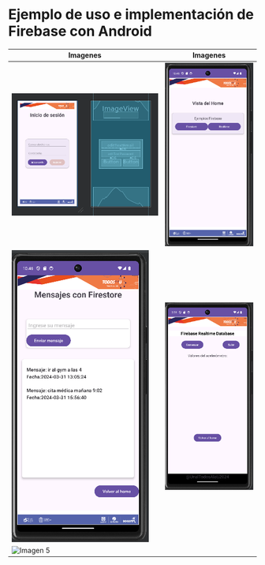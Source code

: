 # Ejemplo de uso e implementación de Firebase con Android

| Imagenes                                     | Imagenes                                     |
|----------------------------------------------|----------------------------------------------|
| ![Imagen 1](app/src/main/res/drawable/1.png) | ![Imagen 2](app/src/main/res/drawable/2.png) |
| ![Imagen 3](app/src/main/res/drawable/3.png) | ![Imagen 4](app/src/main/res/drawable/4.png) |
| ![Imagen 5](app/src/main/res/drawable/5.png) |                                              |